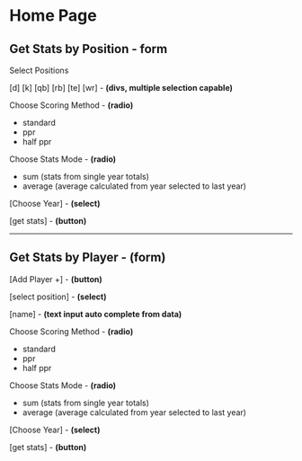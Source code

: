 # Home Page

## Get Stats by Position - **form**

Select Positions

[d] [k] [qb] [rb] [te] [wr] - **(divs, multiple selection capable)**

Choose Scoring Method - **(radio)**

- standard
- ppr
- half ppr

Choose Stats Mode - **(radio)**

- sum (stats from single year totals)
- average (average calculated from year selected to last year) 

[Choose Year] - **(select)**

[get stats] - **(button)**

---

## Get Stats by Player - **(form)**

[Add Player +] - **(button)**

[select position] - **(select)**

[name] - **(text input auto complete from data)**

Choose Scoring Method - **(radio)**

- standard
- ppr
- half ppr

Choose Stats Mode - **(radio)**

- sum (stats from single year totals)
- average (average calculated from year selected to last year) 

[Choose Year] - **(select)**

[get stats] - **(button)**
